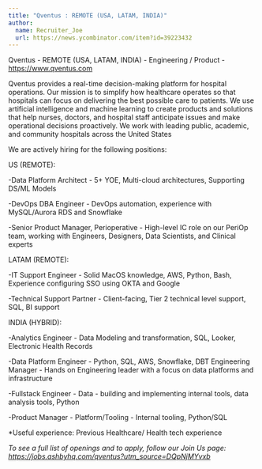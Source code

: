 ```yaml
---
title: "Qventus : REMOTE (USA, LATAM, INDIA)"
author:
  name: Recruiter_Joe
  url: https://news.ycombinator.com/item?id=39223432
---
```

Qventus - REMOTE (USA, LATAM, INDIA) - Engineering &#x2F; Product - <a href="https:&#x2F;&#x2F;www.qventus.com" rel="nofollow">https:&#x2F;&#x2F;www.qventus.com</a>

Qventus provides a real-time decision-making platform for hospital operations. Our mission is to simplify how healthcare operates so that hospitals can focus on delivering the best possible care to patients. We use artificial intelligence and machine learning to create products and solutions that help nurses, doctors, and hospital staff anticipate issues and make operational decisions proactively. We work with leading public, academic, and community hospitals across the United States

We are actively hiring for the following positions:

US (REMOTE):

-Data Platform Architect - 5+ YOE, Multi-cloud architectures, Supporting DS&#x2F;ML Models

-DevOps DBA Engineer - DevOps automation, experience with MySQL&#x2F;Aurora RDS and Snowflake

-Senior Product Manager, Perioperative - High-level IC role on our PeriOp team, working with Engineers, Designers, Data Scientists, and Clinical experts

LATAM (REMOTE):

-IT Support Engineer - Solid MacOS knowledge, AWS, Python, Bash, Experience configuring SSO using OKTA and Google

-Technical Support Partner - Client-facing, Tier 2 technical level support, SQL, BI support

INDIA (HYBRID):

-Analytics Engineer - Data Modeling and transformation, SQL, Looker, Electronic Health Records

-Data Platform Engineer - Python, SQL, AWS, Snowflake, DBT
Engineering Manager - Hands on Engineering leader with a focus on data platforms and infrastructure

-Fullstack Engineer - Data - building and implementing internal tools, data analysis tools, Python

-Product Manager - Platform&#x2F;Tooling -  Internal tooling, Python&#x2F;SQL

*Useful experience: Previous Healthcare&#x2F; Health tech experience

*To see a full list of openings and to apply, follow our Join Us page: <a href="https:&#x2F;&#x2F;jobs.ashbyhq.com&#x2F;qventus?utm_source=DQpNjMYvxb">https:&#x2F;&#x2F;jobs.ashbyhq.com&#x2F;qventus?utm_source=DQpNjMYvxb</a>*
